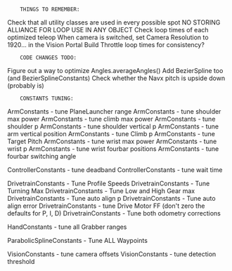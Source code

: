         THINGS TO REMEMBER:
Check that all utility classes are used in every possible spot
NO STORING ALLIANCE FOR LOOP USE IN ANY OBJECT
Check loop times of each optimized teleop
When camera is switched, set Camera Resolution to 1920... in the Vision Portal Build
Throttle loop times for consistency?

        CODE CHANGES TODO:
Figure out a way to optimize Angles.averageAngles()
Add BezierSpline too (and BezierSplineConstants)
Check whether the Navx pitch is upside down (probably is)

        CONSTANTS TUNING:
ArmConstants - tune PlaneLauncher range
ArmConstants - tune shoulder max power
ArmConstants - tune climb max power
ArmConstants - tune shoulder p
ArmConstants - tune shoulder vertical p
ArmConstants - tune arm vertical position
ArmConstants - tune Climb p
ArmConstants - tune Target Pitch
ArmConstants - tune wrist max power
ArmConstants - tune wrist p
ArmConstants - tune wrist fourbar positions
ArmConstants - tune fourbar switching angle

ControllerConstants - tune deadband
ControllerConstants - tune wait time

DrivetrainConstants - Tune Profile Speeds
DrivetrainConstants - Tune Turning Max
DrivetrainConstants - Tune Low and High Gear max
DrivetrainConstants - Tune auto align p
DrivetrainConstants - Tune auto align error
DrivetrainConstants - tune Drive Motor FF (don't zero the defaults for P, I, D)
DrivetrainConstants - Tune both odometry corrections

HandConstants - tune all Grabber ranges

ParabolicSplineConstants - Tune ALL Waypoints

VisionConstants - tune camera offsets
VisionConstants - tune detection threshold